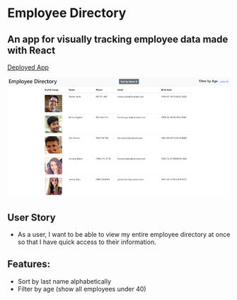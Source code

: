 # Employee Directory
## An app for visually tracking employee data made with React
[Deployed App](https://empdashhhh.herokuapp.com/)

![Screenshot](https://github.com/cndbrtn/Employee-Directory/blob/master/screenshot.jpg)
## User Story

* As a user, I want to be able to view my entire employee directory at once so that I have quick access to their information.

## Features:
* Sort by last name alphabetically
* Filter by age (show all employees under 40)
